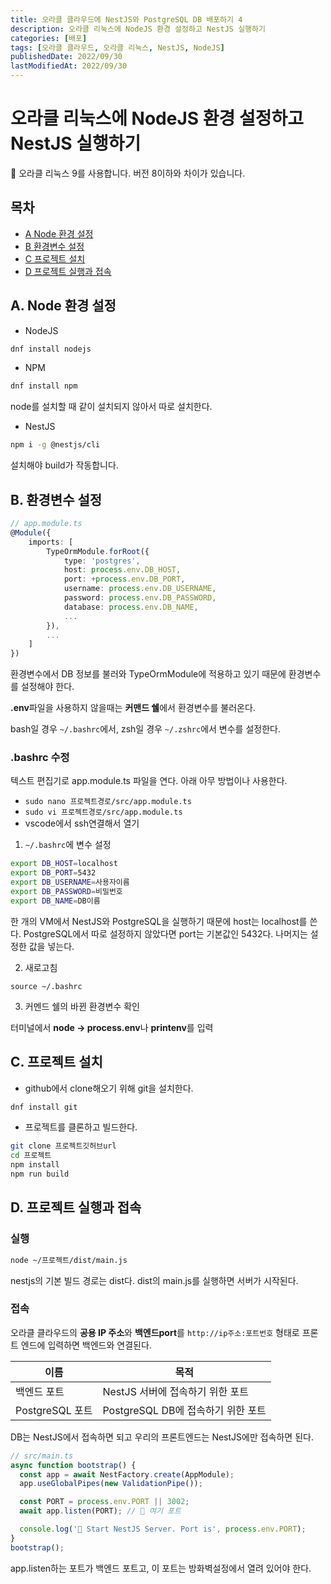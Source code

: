 ```yaml
---
title: 오라클 클라우드에 NestJS와 PostgreSQL DB 배포하기 4
description: 오라클 리눅스에 NodeJS 환경 설정하고 NestJS 실행하기
categories: [배포]
tags: [오라클 클라우드, 오라클 리눅스, NestJS, NodeJS]
publishedDate: 2022/09/30
lastModifiedAt: 2022/09/30
---
```


# 오라클 리눅스에 NodeJS 환경 설정하고 NestJS 실행하기

🚨 오라클 리눅스 9를 사용합니다. 버전 8이하와 차이가 있습니다.

## 목차

- [A Node 환경 설정](#a-node-환경-설정)
- [B 환경변수 설정](#b-환경변수-설정)
- [C 프로젝트 설치](#c-프로젝트-설치)
- [D 프로젝트 실행과 접속](#d-프로젝트-실행과-접속)

## A. Node 환경 설정

- NodeJS

```bash
dnf install nodejs
```

- NPM

```bash
dnf install npm
```

node를 설치할 때 같이 설치되지 않아서 따로 설치한다.

- NestJS

```bash
npm i -g @nestjs/cli
```

설치해야 build가 작동합니다.

## B. 환경변수 설정

```ts
// app.module.ts
@Module({
	imports: [
		TypeOrmModule.forRoot({
			type: 'postgres',
			host: process.env.DB_HOST,
			port: +process.env.DB_PORT,
			username: process.env.DB_USERNAME,
			password: process.env.DB_PASSWORD,
			database: process.env.DB_NAME,
			...
		}),
		...
	]
})
```

환경변수에서 DB 정보를 불러와 TypeOrmModule에 적용하고 있기 때문에 환경변수를 설정해야 한다.

**.env**파일을 사용하지 않을때는 **커맨드 쉘**에서 환경변수를 불러온다.

bash일 경우 `~/.bashrc`에서, zsh일 경우 `~/.zshrc`에서 변수를 설정한다.

### .bashrc 수정

텍스트 편집기로 app.module.ts 파일을 연다. 아래 아무 방법이나 사용한다.

- `sudo nano 프로젝트경로/src/app.module.ts`
- `sudo vi 프로젝트경로/src/app.module.ts`
- vscode에서 ssh연결해서 열기

1. `~/.bashrc`에 변수 설정

```bash
export DB_HOST=localhost
export DB_PORT=5432
export DB_USERNAME=사용자이름
export DB_PASSWORD=비밀번호
export DB_NAME=DB이름
```

한 개의 VM에서 NestJS와 PostgreSQL을 실행하기 때문에 host는 localhost를 쓴다. PostgreSQL에서 따로 설정하지 않았다면 port는 기본값인 5432다. 나머지는 설정한 값을 넣는다.

2. 새로고침

```
source ~/.bashrc
```

3. 커멘드 쉘의 바뀐 환경변수 확인

터미널에서 **node -> process.env**나 **printenv**를 입력

## C. 프로젝트 설치

- github에서 clone해오기 위해 git을 설치한다.

```bash
dnf install git
```

- 프로젝트를 클론하고 빌드한다.

```bash
git clone 프로젝트깃허브url
cd 프로젝트
npm install
npm run build
```

## D. 프로젝트 실행과 접속

### 실행

```bash
node ~/프로젝트/dist/main.js
```

nestjs의 기본 빌드 경로는 dist다. dist의 main.js를 실행하면 서버가 시작된다.

### 접속

오라클 클라우드의 **공용 IP 주소**와 **백엔드port**를 `http://ip주소:포트번호` 형태로 프론트 엔드에 입력하면 백엔드와 연결된다.

| 이름            | 목적                               |
| --------------- | ---------------------------------- |
| 백엔드 포트     | NestJS 서버에 접속하기 위한 포트   |
| PostgreSQL 포트 | PostgreSQL DB에 접속하기 위한 포트 |

DB는 NestJS에서 접속하면 되고 우리의 프론트엔드는 NestJS에만 접속하면 된다.

```ts
// src/main.ts
async function bootstrap() {
  const app = await NestFactory.create(AppModule);
  app.useGlobalPipes(new ValidationPipe());

  const PORT = process.env.PORT || 3002;
  await app.listen(PORT); // 🚨 여기 포트

  console.log('🚀 Start NestJS Server. Port is', process.env.PORT);
}
bootstrap();
```

app.listen하는 포트가 백엔드 포트고, 이 포트는 방화벽설정에서 열려 있어야 한다.
